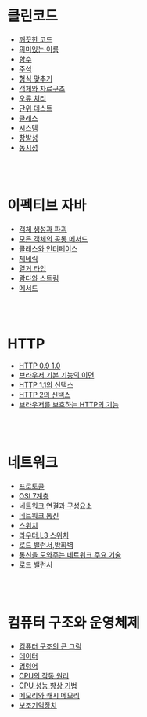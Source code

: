 # 클린코드

- [깨끗한 코드](https://github.com/MALLLAG/TIL/blob/main/Clean%20Code/01%20-%20%EA%B9%A8%EB%81%97%ED%95%9C%20%EC%BD%94%EB%93%9C.md)
- [의미있는 이름](https://github.com/MALLLAG/TIL/blob/main/Clean%20Code/02%20-%20%EC%9D%98%EB%AF%B8%EC%9E%88%EB%8A%94%20%EC%9D%B4%EB%A6%84.md)
- [함수](https://github.com/MALLLAG/TIL/blob/main/Clean%20Code/03%20-%20%ED%95%A8%EC%88%98.md)
- [주석](https://github.com/MALLLAG/TIL/blob/main/Clean%20Code/04%20-%20%EC%A3%BC%EC%84%9D.md)
- [형식 맞추기](https://github.com/MALLLAG/TIL/blob/main/Clean%20Code/05%20-%20%ED%98%95%EC%8B%9D%20%EB%A7%9E%EC%B6%94%EA%B8%B0.md)
- [객체와 자료구조](https://github.com/MALLLAG/TIL/blob/main/Clean%20Code/06%20-%20%EA%B0%9D%EC%B2%B4%EC%99%80%20%EC%9E%90%EB%A3%8C%EA%B5%AC%EC%A1%B0.md)
- [오류 처리](https://github.com/MALLLAG/TIL/blob/main/Clean%20Code/07%20-%20%EC%98%A4%EB%A5%98%20%EC%B2%98%EB%A6%AC.md)
- [단위 테스트](https://github.com/MALLLAG/TIL/blob/main/Clean%20Code/09%20-%20%EB%8B%A8%EC%9C%84%20%ED%85%8C%EC%8A%A4%ED%8A%B8.md)
- [클래스](https://github.com/MALLLAG/TIL/blob/main/Clean%20Code/10%20-%20%ED%81%B4%EB%9E%98%EC%8A%A4.md)
- [시스템](https://github.com/MALLLAG/TIL/blob/main/Clean%20Code/11%20-%20%EC%8B%9C%EC%8A%A4%ED%85%9C.md)
- [창발성](https://github.com/MALLLAG/TIL/blob/main/Clean%20Code/12%20-%20%EC%B0%BD%EB%B0%9C%EC%84%B1.md)
- [동시성](https://github.com/MALLLAG/TIL/blob/main/Clean%20Code/13%20-%20%EB%8F%99%EC%8B%9C%EC%84%B1.md)

<br>
<br>

# 이펙티브 자바

- [객체 생성과 파괴](https://github.com/MALLLAG/TIL/blob/main/Effective%20Java/01%20-%20%EA%B0%9D%EC%B2%B4%20%EC%83%9D%EC%84%B1%EA%B3%BC%20%ED%8C%8C%EA%B4%B4.md)
- [모든 객체의 공통 메서드](https://github.com/MALLLAG/TIL/blob/main/Effective%20Java/02%20-%20%EB%AA%A8%EB%93%A0%20%EA%B0%9D%EC%B2%B4%EC%9D%98%20%EA%B3%B5%ED%86%B5%20%EB%A9%94%EC%84%9C%EB%93%9C.md)
- [클래스와 인터페이스](https://github.com/MALLLAG/TIL/blob/main/Effective%20Java/03%20-%20%ED%81%B4%EB%9E%98%EC%8A%A4%EC%99%80%20%EC%9D%B8%ED%84%B0%ED%8E%98%EC%9D%B4%EC%8A%A4.md)
- [제네릭](https://github.com/MALLLAG/TIL/blob/main/Effective%20Java/04%20-%20%EC%A0%9C%EB%84%A4%EB%A6%AD.md)
- [열거 타입](https://github.com/MALLLAG/TIL/blob/main/Effective%20Java/05%20-%20%EC%97%B4%EA%B1%B0%20%ED%83%80%EC%9E%85.md)
- [람다와 스트림](https://github.com/MALLLAG/TIL/blob/main/Effective%20Java/06%20-%20%EB%9E%8C%EB%8B%A4%EC%99%80%20%EC%8A%A4%ED%8A%B8%EB%A6%BC.md)
- [메서드](https://github.com/MALLLAG/TIL/blob/main/Effective%20Java/07%20-%20%EB%A9%94%EC%84%9C%EB%93%9C.md)

<br>
<br>

# HTTP

- [HTTP 0.9 1.0](https://github.com/MALLLAG/TIL/blob/main/HTTP/01%20-%20HTTP%200.9%201.0.md)
- [브라우저 기본 기능의 이면](https://github.com/MALLLAG/TIL/blob/main/HTTP/02%20-%20%EB%B8%8C%EB%9D%BC%EC%9A%B0%EC%A0%80%20%EA%B8%B0%EB%B3%B8%20%EA%B8%B0%EB%8A%A5%EC%9D%98%20%EC%9D%B4%EB%A9%B4.md)
- [HTTP 1.1의 신택스](https://github.com/MALLLAG/TIL/blob/main/HTTP/03%20-%20HTTP%201.1%EC%9D%98%20%EC%8B%A0%ED%83%9D%EC%8A%A4.md)
- [HTTP 2의 신택스](https://github.com/MALLLAG/TIL/blob/main/HTTP/04%20-%20HTTP%202%EC%9D%98%20%EC%8B%A0%ED%83%9D%EC%8A%A4.md)
- [브라우저를 보호하는 HTTP의 기능](https://github.com/MALLLAG/TIL/blob/main/HTTP/05%20-%20%EB%B8%8C%EB%9D%BC%EC%9A%B0%EC%A0%80%EB%A5%BC%20%EB%B3%B4%ED%98%B8%ED%95%98%EB%8A%94%20HTTP%EC%9D%98%20%EA%B8%B0%EB%8A%A5.md)

<br>
<br>

# 네트워크

- [프로토콜](https://github.com/MALLLAG/TIL/blob/main/Network/01%20-%20%ED%94%84%EB%A1%9C%ED%86%A0%EC%BD%9C.md)
- [OSI 7계층](https://github.com/MALLLAG/TIL/blob/main/Network/02%20-%20OSI%207%EA%B3%84%EC%B8%B5.md)
- [네트워크 연결과 구성요소](https://github.com/MALLLAG/TIL/blob/main/Network/03%20-%20%EB%84%A4%ED%8A%B8%EC%9B%8C%ED%81%AC%20%EC%97%B0%EA%B2%B0%EA%B3%BC%20%EA%B5%AC%EC%84%B1%EC%9A%94%EC%86%8C.md)
- [네트워크 통신](https://github.com/MALLLAG/TIL/blob/main/Network/04%20-%20%EB%84%A4%ED%8A%B8%EC%9B%8C%ED%81%AC%20%ED%86%B5%EC%8B%A0.md)
- [스위치](https://github.com/MALLLAG/TIL/blob/main/Network/05%20-%20%EC%8A%A4%EC%9C%84%EC%B9%98.md)
- [라우터,L3 스위치](https://github.com/MALLLAG/TIL/blob/main/Network/06%20-%20%EB%9D%BC%EC%9A%B0%ED%84%B0%2CL3%20%EC%8A%A4%EC%9C%84%EC%B9%98.md)
- [로드 밸런서,방화벽](https://github.com/MALLLAG/TIL/blob/main/Network/07%20-%20%EB%A1%9C%EB%93%9C%20%EB%B0%B8%EB%9F%B0%EC%84%9C%2C%EB%B0%A9%ED%99%94%EB%B2%BD.md)
- [통신을 도와주는 네트워크 주요 기술](https://github.com/MALLLAG/TIL/blob/main/Network/08%20-%20%ED%86%B5%EC%8B%A0%EC%9D%84%20%EB%8F%84%EC%99%80%EC%A3%BC%EB%8A%94%20%EB%84%A4%ED%8A%B8%EC%9B%8C%ED%81%AC%20%EC%A3%BC%EC%9A%94%20%EA%B8%B0%EC%88%A0.md)
- [로드 밸런서](https://github.com/MALLLAG/TIL/blob/main/Network/09%20-%20%EB%A1%9C%EB%93%9C%20%EB%B0%B8%EB%9F%B0%EC%84%9C.md)


<br>
<br>

# 컴퓨터 구조와 운영체제

- [컴퓨터 구조의 큰 그림](https://github.com/MALLLAG/TIL/blob/main/%EC%BB%B4%ED%93%A8%ED%84%B0%20%EA%B5%AC%EC%A1%B0%EC%99%80%20%EC%9A%B4%EC%98%81%EC%B2%B4%EC%A0%9C/01%20-%20%EC%BB%B4%ED%93%A8%ED%84%B0%20%EA%B5%AC%EC%A1%B0%EC%9D%98%20%ED%81%B0%20%EA%B7%B8%EB%A6%BC.md)
- [데이터](https://github.com/MALLLAG/TIL/blob/main/%EC%BB%B4%ED%93%A8%ED%84%B0%20%EA%B5%AC%EC%A1%B0%EC%99%80%20%EC%9A%B4%EC%98%81%EC%B2%B4%EC%A0%9C/02%20-%20%EB%8D%B0%EC%9D%B4%ED%84%B0.md)
- [명령어](https://github.com/MALLLAG/TIL/blob/main/%EC%BB%B4%ED%93%A8%ED%84%B0%20%EA%B5%AC%EC%A1%B0%EC%99%80%20%EC%9A%B4%EC%98%81%EC%B2%B4%EC%A0%9C/03%20-%20%EB%AA%85%EB%A0%B9%EC%96%B4.md)
- [CPU의 작동 원리](https://github.com/MALLLAG/TIL/blob/main/%EC%BB%B4%ED%93%A8%ED%84%B0%20%EA%B5%AC%EC%A1%B0%EC%99%80%20%EC%9A%B4%EC%98%81%EC%B2%B4%EC%A0%9C/04%20-%20CPU%EC%9D%98%20%EC%9E%91%EB%8F%99%20%EC%9B%90%EB%A6%AC.md)
- [CPU 성능 향상 기법](https://github.com/MALLLAG/TIL/blob/main/%EC%BB%B4%ED%93%A8%ED%84%B0%20%EA%B5%AC%EC%A1%B0%EC%99%80%20%EC%9A%B4%EC%98%81%EC%B2%B4%EC%A0%9C/05%20-%20CPU%20%EC%84%B1%EB%8A%A5%20%ED%96%A5%EC%83%81%20%EA%B8%B0%EB%B2%95.md)
- [메모리와 캐시 메모리](https://github.com/MALLLAG/TIL/blob/main/%EC%BB%B4%ED%93%A8%ED%84%B0%20%EA%B5%AC%EC%A1%B0%EC%99%80%20%EC%9A%B4%EC%98%81%EC%B2%B4%EC%A0%9C/06%20-%20%EB%A9%94%EB%AA%A8%EB%A6%AC%EC%99%80%20%EC%BA%90%EC%8B%9C%20%EB%A9%94%EB%AA%A8%EB%A6%AC.md)
- [보조기억장치](https://github.com/MALLLAG/TIL/blob/main/%EC%BB%B4%ED%93%A8%ED%84%B0%20%EA%B5%AC%EC%A1%B0%EC%99%80%20%EC%9A%B4%EC%98%81%EC%B2%B4%EC%A0%9C/07%20-%20%EB%B3%B4%EC%A1%B0%EA%B8%B0%EC%96%B5%EC%9E%A5%EC%B9%98.md)





